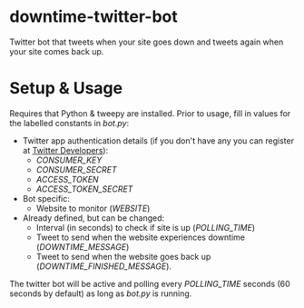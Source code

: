 # downtime-twitter-bot
Twitter bot that tweets when your site goes down and tweets again when your site comes back up.

# Setup & Usage

Requires that Python & tweepy are installed. Prior to usage, fill in values for the labelled constants in *bot.py*:

- Twitter app authentication details (if you don't have any you can register at [Twitter Developers](https://apps.twitter.com/)):
  - *CONSUMER_KEY*
  - *CONSUMER_SECRET*
  - *ACCESS_TOKEN*
  - *ACCESS_TOKEN_SECRET*
- Bot specific: 
  - Website to monitor (*WEBSITE*)
- Already defined, but can be changed:
  - Interval (in seconds) to check if site is up (*POLLING_TIME*)
  - Tweet to send when the website experiences downtime (*DOWNTIME_MESSAGE*)
  - Tweet to send when the website goes back up (*DOWNTIME_FINISHED_MESSAGE*).

The twitter bot will be active and polling every *POLLING_TIME* seconds (60 seconds by default) as long as *bot.py* is running. 
